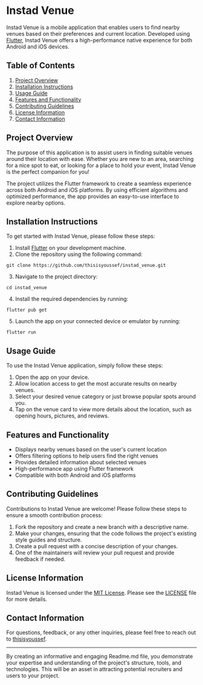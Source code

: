 # Instad Venue

Instad Venue is a mobile application that enables users to find nearby venues based on their preferences and current location. Developed using [Flutter](https://flutter.dev/), Instad Venue offers a high-performance native experience for both Android and iOS devices.

## Table of Contents

1. [Project Overview](#project-overview)
2. [Installation Instructions](#installation-instructions)
3. [Usage Guide](#usage-guide)
4. [Features and Functionality](#features-and-functionality)
5. [Contributing Guidelines](#contributing-guidelines)
6. [License Information](#license-information)
7. [Contact Information](#contact-information)

## Project Overview

The purpose of this application is to assist users in finding suitable venues around their location with ease. Whether you are new to an area, searching for a nice spot to eat, or looking for a place to hold your event, Instad Venue is the perfect companion for you!

The project utilizes the Flutter framework to create a seamless experience across both Android and iOS platforms. By using efficient algorithms and optimized performance, the app provides an easy-to-use interface to explore nearby options.

## Installation Instructions

To get started with Instad Venue, please follow these steps:

1. Install [Flutter](https://flutter.dev/docs/get-started/install) on your development machine.
2. Clone the repository using the following command:

```
git clone https://github.com/thisisyoussef/instad_venue.git
```

3. Navigate to the project directory:

```
cd instad_venue
```

4. Install the required dependencies by running:

```
flutter pub get
```

5. Launch the app on your connected device or emulator by running:

```
flutter run
```

## Usage Guide

To use the Instad Venue application, simply follow these steps:

1. Open the app on your device.
2. Allow location access to get the most accurate results on nearby venues.
3. Select your desired venue category or just browse popular spots around you.
4. Tap on the venue card to view more details about the location, such as opening hours, pictures, and reviews.

## Features and Functionality

- Displays nearby venues based on the user's current location
- Offers filtering options to help users find the right venues
- Provides detailed information about selected venues
- High-performance app using Flutter framework
- Compatible with both Android and iOS platforms

## Contributing Guidelines

Contributions to Instad Venue are welcome! Please follow these steps to ensure a smooth contribution process:

1. Fork the repository and create a new branch with a descriptive name.
2. Make your changes, ensuring that the code follows the project's existing style guides and structure.
3. Create a pull request with a concise description of your changes.
4. One of the maintainers will review your pull request and provide feedback if needed.

## License Information

Instad Venue is licensed under the [MIT License](LICENSE). Please see the [LICENSE](LICENSE) file for more details.

## Contact Information

For questions, feedback, or any other inquiries, please feel free to reach out to [thisisyoussef](mailto:thisisyoussef@example.com).

---

By creating an informative and engaging Readme.md file, you demonstrate your expertise and understanding of the project's structure, tools, and technologies. This will be an asset in attracting potential recruiters and users to your project.